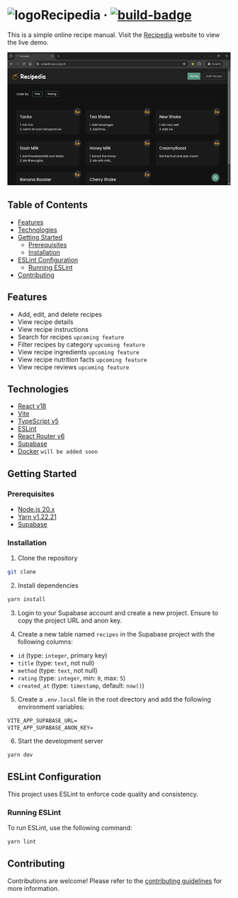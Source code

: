 # ![logo](https://recipedia-app.surge.sh/logo.svg)Recipedia &middot; [![build-badge]][build]

[build-badge]: https://img.shields.io/github/actions/workflow/status/koscee/recipedia/ci.yml?label=build&logo=github
[build]: (https://github.com/koscee/recipedia/actions/workflows/ci.yml/badge.svg)

This is a simple online recipe manual. Visit the [Recipedia](https://recipedia-app.surge.sh/) website to view the live demo.

<img src="docs/screenshots/recipedia-homepage.png" alt="homepage" height=300 />

## Table of Contents

- [Features](#features)
- [Technologies](#technologies)
- [Getting Started](#getting-started)
  - [Prerequisites](#prerequisites)
  - [Installation](#installation)
- [ESLint Configuration](#eslint-configuration)
  - [Running ESLint](#running-eslint)
- [Contributing](#contributing)

## Features

- Add, edit, and delete recipes
- View recipe details
- View recipe instructions
- Search for recipes `upcoming feature`
- Filter recipes by category `upcoming feature`
- View recipe ingredients `upcoming feature`
- View recipe nutrition facts `upcoming feature`
- View recipe reviews `upcoming feature`

## Technologies

- [React v18](https://reactjs.org/)
- [Vite](https://vitejs.dev/)
- [TypeScript v5](https://www.typescriptlang.org/)
- [ESLint](https://eslint.org/)
- [React Router v6](https://reactrouter.com/)
- [Supabase](https://supabase.io/)
- [Docker](https://www.docker.com/) `will be added soon`

## Getting Started

### Prerequisites

- [Node.js 20.x](https://nodejs.org/)
- [Yarn v1.22.21](https://yarnpkg.com/)
- [Supabase](https://supabase.io/)

### Installation

1. Clone the repository

```bash
git clone
```

2. Install dependencies

```bash
yarn install
```

3. Login to your Supabase account and create a new project. Ensure to copy the project URL and anon key.

4. Create a new table named `recipes` in the Supabase project with the following columns:

- `id` (type: `integer`, primary key)
- `title` (type: `text`, not null)
- `method` (type: `text`, not null)
- `rating` (type: `integer`, min: `0`, max: `5`)
- `created_at` (type: `timestamp`, default: `now()`)

5. Create a `.env.local` file in the root directory and add the following environment variables:

```env
VITE_APP_SUPABASE_URL=
VITE_APP_SUPABASE_ANON_KEY=
```

6. Start the development server

```bash
yarn dev
```

## ESLint Configuration

This project uses ESLint to enforce code quality and consistency.

### Running ESLint

To run ESLint, use the following command:

```bash
yarn lint
```

## Contributing

Contributions are welcome! Please refer to the [contributing guidelines](CONTRIBUTING.md) for more information.
